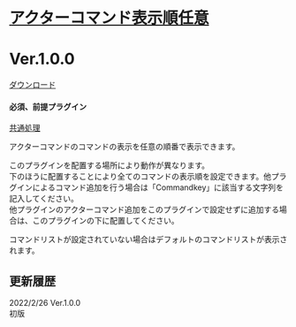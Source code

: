 # [アクターコマンド表示順任意](https://raw.githubusercontent.com/nuun888/MZ/master/NUUN_ActorCommandCustomize.js)
# Ver.1.0.0
[ダウンロード](https://raw.githubusercontent.com/nuun888/MZ/master/NUUN_ActorCommandCustomize.js)
#### 必須、前提プラグイン
[共通処理](https://github.com/nuun888/MZ/blob/master/README/Base.md)  

アクターコマンドのコマンドの表示を任意の順番で表示できます。  

このプラグインを配置する場所により動作が異なります。  
下のほうに配置することにより全てのコマンドの表示順を設定できます。他プラグインによるコマンド追加を行う場合は「Commandkey」に該当する文字列を記入してください。  
他プラグインのアクターコマンド追加をこのプラグインで設定せずに追加する場合は、このプラグインの下に配置してください。  

コマンドリストが設定されていない場合はデフォルトのコマンドリストが表示されます。  

## 更新履歴
2022/2/26 Ver.1.0.0  
初版  
